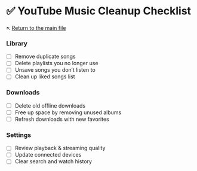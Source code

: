 # ✅ YouTube Music Cleanup Checklist

↖️ [Return to the main file](../README.md)

### Library
- [ ] Remove duplicate songs
- [ ] Delete playlists you no longer use
- [ ] Unsave songs you don’t listen to
- [ ] Clean up liked songs list

### Downloads
- [ ] Delete old offline downloads
- [ ] Free up space by removing unused albums
- [ ] Refresh downloads with new favorites

### Settings
- [ ] Review playback & streaming quality
- [ ] Update connected devices
- [ ] Clear search and watch history
